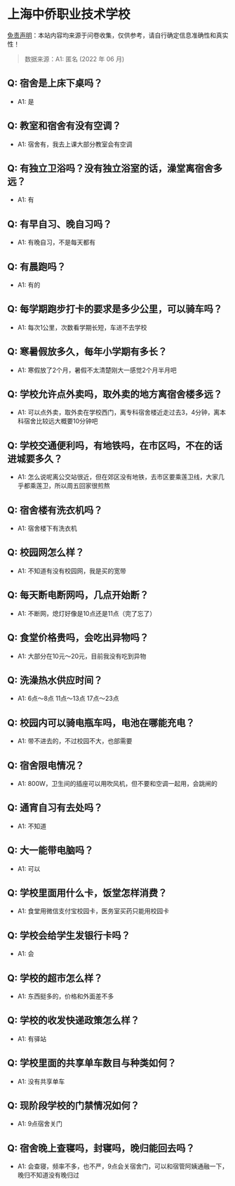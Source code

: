 # 上海中侨职业技术学校

[免责声明](https://colleges.chat/#_3)：本站内容均来源于问卷收集，仅供参考，请自行确定信息准确性和真实性！

> 数据来源：A1: 匿名 (2022 年 06 月)

## Q: 宿舍是上床下桌吗？

- A1: 是

## Q: 教室和宿舍有没有空调？

- A1: 宿舍有，我去上课大部分教室会有空调

## Q: 有独立卫浴吗？没有独立浴室的话，澡堂离宿舍多远？

- A1: 有

## Q: 有早自习、晚自习吗？

- A1: 有晚自习，不是每天都有

## Q: 有晨跑吗？

- A1: 有的

## Q: 每学期跑步打卡的要求是多少公里，可以骑车吗？

- A1: 每次1公里，次数看学期长短，车进不去学校

## Q: 寒暑假放多久，每年小学期有多长？

- A1: 寒假放了2个月，暑假不太清楚刚大一感觉2个月半月吧

## Q: 学校允许点外卖吗，取外卖的地方离宿舍楼多远？

- A1: 可以点外卖，取外卖在学校西门，离专科宿舍楼近走过去3，4分钟，离本科宿舍比较远大概要10分钟吧

## Q: 学校交通便利吗，有地铁吗，在市区吗，不在的话进城要多久？

- A1: 怎么说呢离公交站很近，但在郊区没有地铁，去市区要乘莲卫线，大家几乎都乘莲卫，所以周五回家很煎熬

## Q: 宿舍楼有洗衣机吗？

- A1: 宿舍楼下有洗衣机

## Q: 校园网怎么样？

- A1: 不知道有没有校园网，我是买的宽带

## Q: 每天断电断网吗，几点开始断？

- A1: 不断网，熄灯好像是10点还是11点（完了忘了）

## Q: 食堂价格贵吗，会吃出异物吗？

- A1: 大部分在10元～20元，目前我没有吃到异物

## Q: 洗澡热水供应时间？

- A1: 6点～8点  11点～13点  17点～23点

## Q: 校园内可以骑电瓶车吗，电池在哪能充电？

- A1: 带不进去的，不过校园不大，也部需要

## Q: 宿舍限电情况？

- A1: 800W，卫生间的插座可以用吹风机，但不要和空调一起用，会跳闸的

## Q: 通宵自习有去处吗？

- A1: 不知道

## Q: 大一能带电脑吗？

- A1: 可以

## Q: 学校里面用什么卡，饭堂怎样消费？

- A1: 食堂用微信支付宝校园卡，医务室买药只能用校园卡

## Q: 学校会给学生发银行卡吗？

- A1: 会

## Q: 学校的超市怎么样？

- A1: 东西挺多的，价格和外面差不多

## Q: 学校的收发快递政策怎么样？

- A1: 有驿站

## Q: 学校里面的共享单车数目与种类如何？

- A1: 没有共享单车

## Q: 现阶段学校的门禁情况如何？

- A1: 9点宿舍关门

## Q: 宿舍晚上查寝吗，封寝吗，晚归能回去吗？

- A1: 会查寝，频率不多，也不严，9点会关宿舍门，可以和宿管阿姨通融一下，晚归不知道没有晚归过

